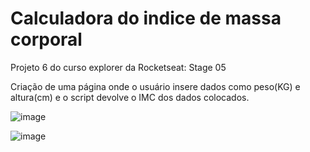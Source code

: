 # Calculadora do indice de massa corporal

Projeto 6 do curso explorer da Rocketseat: Stage 05

Criação de uma página onde o usuário insere dados como peso(KG) e altura(cm) e o script devolve o IMC dos dados colocados.

![image](https://user-images.githubusercontent.com/105442514/236649426-2614d2a2-f831-497f-85b7-ebba1ae4c2cd.png)

![image](https://user-images.githubusercontent.com/105442514/236649432-92a11b39-a6d4-43f3-85a3-ae808a3b5e62.png)
